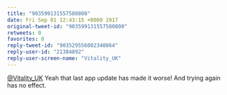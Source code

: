 ```yaml
---
title: "903599131557580800"
date: Fri Sep 01 12:43:15 +0000 2017
original-tweet-id: "903599131557580800"
retweets: 0
favorites: 0
reply-tweet-id: "903529556002340864"
reply-user-id: "21384892"
reply-user-screen-name: "Vitality_UK"
---
```

<a href="https://twitter.com/Vitality_UK">@Vitality_UK</a> Yeah that last app update has made it worse! And trying again has no effect.
